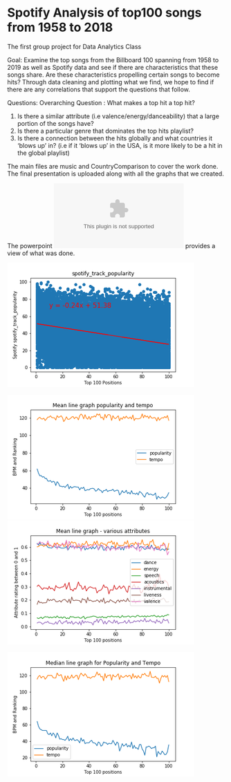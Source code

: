 # Spotify Analysis of top100 songs from 1958 to 2018
The first group project for Data Analytics Class

Goal:
Examine the top songs from the Billboard 100 spanning from 1958 to 2019 as well as Spotify data and see if there are characteristics that these songs share. Are these characteristics propelling certain songs to become hits? Through data cleaning and plotting what we find, we hope to find if there are any correlations that support the questions that follow.

Questions:
Overarching Question : What makes a top hit a top hit?
1) Is there a similar attribute (i.e valence/energy/danceability) that a large portion of the songs have?
2) Is there a particular genre that dominates the top hits playlist?
3) Is there a connection between the hits globally and what countries it ‘blows up’ in? (i.e if it ‘blows up’ in the USA, is it more likely to be a hit in the global playlist)

The main files are music and CountryComparison to cover the work done.  The final presentation is uploaded along with all the graphs 
that we created.

The powerpoint ![presentation](Presentation.pptx) provides a view of what was done.

![top 100 songs from 1957 to 2019](Images/spotify_track_popularity.png)

![Graph of the mean spotify values](Images/Meangraph1.png)
![Graph of the mean spotify values](Images/Meangraph2.png)

![Example graph of the median values](Images/Mediangraph1.png)


